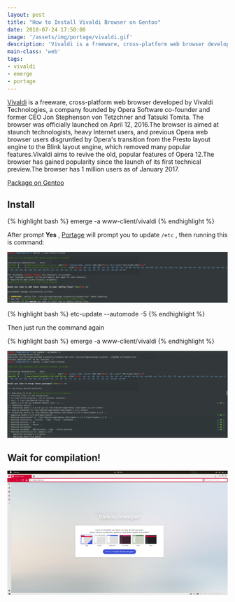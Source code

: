 ```yaml
---
layout: post
title: "How to Install Vivaldi Browser on Gentoo"
date: 2018-07-24 17:50:08
image: '/assets/img/portage/vivaldi.gif'
description: 'Vivaldi is a freeware, cross-platform web browser developed by Vivaldi Technologies, a company founded by Opera Software co-founder.'
main-class: 'web'
tags:
- vivaldi
- emerge
- portage
---
```


[Vivaldi](https://vivaldi.com/) is a freeware, cross-platform web browser developed by Vivaldi Technologies, a company founded by Opera Software co-founder and former CEO Jon Stephenson von Tetzchner and Tatsuki Tomita. The browser was officially launched on April 12, 2016.The browser is aimed at staunch technologists, heavy Internet users, and previous Opera web browser users disgruntled by Opera's transition from the Presto layout engine to the Blink layout engine, which removed many popular features.Vivaldi aims to revive the old, popular features of Opera 12.The browser has gained popularity since the launch of its first technical preview.The browser has 1 million users as of January 2017.

[Package on Gentoo](https://packages.gentoo.org/packages/www-client/vivaldi)

## Install

{% highlight bash  %}
emerge -a www-client/vivaldi
{% endhighlight  %}

After prompt __Yes__ , [Portage](https://wiki.gentoo.org/wiki/Portage) will prompt you to update `/etc` , then running this is command:

![/assets/img/portage/vivaldi-gentoo.gif](/assets/img/portage/vivaldi-gentoo.gif "/assets/img/portage/vivaldi-gentoo.gif")

{% highlight bash  %}
etc-update --automode -5
{% endhighlight  %}

Then just run the command again

{% highlight bash  %}
emerge -a www-client/vivaldi
{% endhighlight  %}

![/assets/img/portage/vivaldi-gentoo-2.gif](/assets/img/portage/vivaldi-gentoo-2.gif "/assets/img/portage/vivaldi-gentoo-2.gif")

## Wait for compilation!

![/assets/img/portage/vivaldi.gif](/assets/img/portage/vivaldi-800x450.gif "/assets/img/portage/vivaldi.gif")
